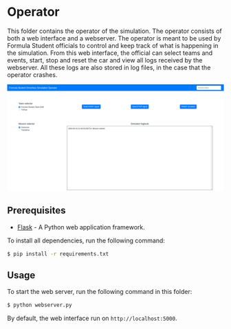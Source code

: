 # Operator
This folder contains the operator of the simulation. The operator consists of both a web interface and a webserver. The operator is meant to be used by Formula Student officials to control and keep track of what is happening in the simulation. From this web interface, the official can select teams and events, start, stop and reset the car and view all logs received by the webserver. All these logs are also stored in log files, in the case that the operator crashes.

![Operator](../docs/images/operator.png)

## Prerequisites
+ [Flask](https://flask.palletsprojects.com/en/1.1.x/) - A Python web application framework.

To install all dependencies, run the following command:
```bash
$ pip install -r requirements.txt
```

## Usage
To start the web server, run the following command in this folder:
```bash
$ python webserver.py
```
By default, the web interface run on `http://localhost:5000`.
